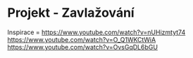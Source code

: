 # Projekt - Zavlažování
Inspirace = 
https://www.youtube.com/watch?v=nUHizmtyt74  
https://www.youtube.com/watch?v=O_Q1WKCtWiA
https://www.youtube.com/watch?v=OvsGqDL6bGU
